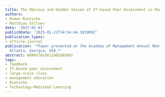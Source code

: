 ```yaml
---
title: The Obvious and Hidden Values of IT-based Peer Assessment in Management Education
authors:
- Roman Rietsche
- Matthias Söllner
date: '2017-01-01'
publishDate: '2025-01-21T14:54:44.101969Z'
publication_types:
- article-journal
publication: '*Paper presented at the Academy of Management Annual Meeting (AOM).
  Atlanta, Georgia, USA.*'
abstract: ARRAY(0x5612905d8560)
tags:
- feedback
- IT-based peer assessment
- large-scale class
- management education
- Rietsche
- Technology-Mediated Learning
---
```

